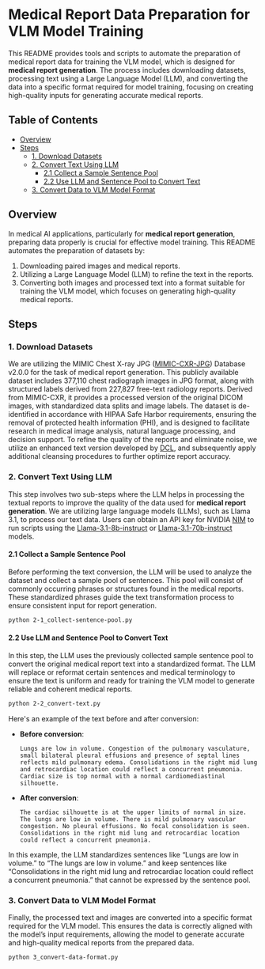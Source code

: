 # Medical Report Data Preparation for VLM Model Training

This README provides tools and scripts to automate the preparation of medical report data for training the VLM model, which is designed for **medical report generation**. The process includes downloading datasets, processing text using a Large Language Model (LLM), and converting the data into a specific format required for model training, focusing on creating high-quality inputs for generating accurate medical reports.

## Table of Contents
- [Overview](#overview)
- [Steps](#steps)
  - [1. Download Datasets](#1-download-datasets)
  - [2. Convert Text Using LLM](#2-convert-text-using-llm)
    - [2.1 Collect a Sample Sentence Pool](#21-collect-a-sample-sentence-pool)
    - [2.2 Use LLM and Sentence Pool to Convert Text](#22-use-llm-and-sentence-pool-to-convert-text)
  - [3. Convert Data to VLM Model Format](#3-convert-data-to-vlm-model-format)

## Overview

In medical AI applications, particularly for **medical report generation**, preparing data properly is crucial for effective model training. This README automates the preparation of datasets by:
1. Downloading paired images and medical reports.
2. Utilizing a Large Language Model (LLM) to refine the text in the reports.
3. Converting both images and processed text into a format suitable for training the VLM model, which focuses on generating high-quality medical reports.

## Steps

### 1. Download Datasets

We are utilizing the MIMIC Chest X-ray JPG ([MIMIC-CXR-JPG](https://physionet.org/content/mimic-cxr-jpg/2.1.0/)) Database v2.0.0 for the task of medical report generation. This publicly available dataset includes 377,110 chest radiograph images in JPG format, along with structured labels derived from 227,827 free-text radiology reports. Derived from MIMIC-CXR, it provides a processed version of the original DICOM images, with standardized data splits and image labels. The dataset is de-identified in accordance with HIPAA Safe Harbor requirements, ensuring the removal of protected health information (PHI), and is designed to facilitate research in medical image analysis, natural language processing, and decision support.
To refine the quality of the reports and eliminate noise, we utilize an enhanced text version developed by [DCL](https://github.com/mlii0117/DCL), and subsequently apply additional cleansing procedures to further optimize report accuracy.

### 2. Convert Text Using LLM

This step involves two sub-steps where the LLM helps in processing the textual reports to improve the quality of the data used for **medical report generation**.
We are utilizing large language models (LLMs), such as Llama 3.1, to process our text data. Users can obtain an API key for NVIDIA [NIM](https://build.nvidia.com/explore/discover) to run scripts using the [Llama-3.1-8b-instruct](https://build.nvidia.com/meta/llama-3_1-8b-instruct) or [Llama-3.1-70b-instruct](https://build.nvidia.com/meta/llama-3_1-70b-instruct) models.

#### 2.1 Collect a Sample Sentence Pool

Before performing the text conversion, the LLM will be used to analyze the dataset and collect a sample pool of sentences. This pool will consist of commonly occurring phrases or structures found in the medical reports. These standardized phrases guide the text transformation process to ensure consistent input for report generation.

```bash
python 2-1_collect-sentence-pool.py
```

#### 2.2 Use LLM and Sentence Pool to Convert Text

In this step, the LLM uses the previously collected sample sentence pool to convert the original medical report text into a standardized format. The LLM will replace or reformat certain sentences and medical terminology to ensure the text is uniform and ready for training the VLM model to generate reliable and coherent medical reports.

```bash
python 2-2_convert-text.py
```

Here's an example of the text before and after conversion:

- **Before conversion**:
    ```text
    Lungs are low in volume. Congestion of the pulmonary vasculature, small bilateral pleural effusions and presence of septal lines reflects mild pulmonary edema. Consolidations in the right mid lung and retrocardiac location could reflect a concurrent pneumonia. Cardiac size is top normal with a normal cardiomediastinal silhouette.
    ```

- **After conversion**:
    ```text
    The cardiac silhouette is at the upper limits of normal in size. The lungs are low in volume. There is mild pulmonary vascular congestion. No pleural effusions. No focal consolidation is seen. Consolidations in the right mid lung and retrocardiac location could reflect a concurrent pneumonia.
    ```

In this example, the LLM standardizes sentences like “Lungs are low in volume.” to “The lungs are low in volume.” and keep sentences like “Consolidations in the right mid lung and retrocardiac location could reflect a concurrent pneumonia.” that cannot be expressed by the sentence pool.

### 3. Convert Data to VLM Model Format

Finally, the processed text and images are converted into a specific format required for the VLM model. This ensures the data is correctly aligned with the model’s input requirements, allowing the model to generate accurate and high-quality medical reports from the prepared data.

```bash
python 3_convert-data-format.py
```
